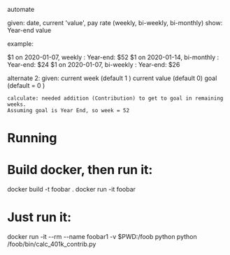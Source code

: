 
automate

given: date, current 'value', pay rate (weekly, bi-weekly, bi-monthly)
show: Year-end value

example:

$1 on 2020-01-07, weekly : Year-end: $52
$1 on 2020-01-14, bi-monthly : Year-end: $24
$1 on 2020-01-07, bi-weekly : Year-end: $26

alternate 2:
given:
    current week (default 1 )
    current value (default 0)
    goal (default = 0 ) 

    calculate: needed addition (Contribution) to get to goal in remaining weeks.
    Assuming goal is Year End, so week = 52

#   Running
# Build docker, then run it:
docker build -t foobar .
docker run -it foobar 

#   Just run it:
docker run -it --rm --name foobar1 -v $PWD:/foob  python python /foob/bin/calc_401k_contrib.py

